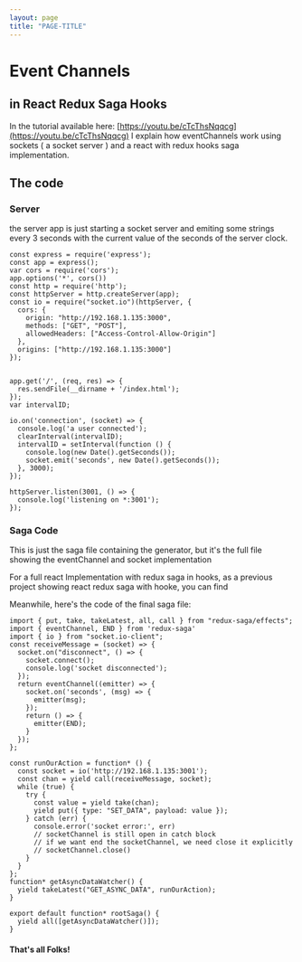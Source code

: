 ```yaml
---
layout: page
title: "PAGE-TITLE"
---
```



# Event Channels
## in React Redux Saga Hooks

In the tutorial available here: [https://youtu.be/cTcThsNqqcg](https://youtu.be/cTcThsNqqcg)
I explain how eventChannels work using sockets ( a socket server ) and a react with redux hooks saga implementation.

## The code

### Server

the server app is just starting a socket server and emiting some strings every 3 seconds with the current value of the seconds of the server clock.

```
const express = require('express');
const app = express();
var cors = require('cors');
app.options('*', cors())
const http = require('http');
const httpServer = http.createServer(app);
const io = require("socket.io")(httpServer, {
  cors: {
    origin: "http://192.168.1.135:3000",
    methods: ["GET", "POST"],
    allowedHeaders: ["Access-Control-Allow-Origin"]
  },
  origins: ["http://192.168.1.135:3000"]
});


app.get('/', (req, res) => {
  res.sendFile(__dirname + '/index.html');
});
var intervalID;

io.on('connection', (socket) => {
  console.log('a user connected');
  clearInterval(intervalID);
  intervalID = setInterval(function () {
    console.log(new Date().getSeconds());
    socket.emit('seconds', new Date().getSeconds());
  }, 3000);
});

httpServer.listen(3001, () => {
  console.log('listening on *:3001');
});

```

### Saga Code

This is just the saga file containing the generator, but it's the full file showing the eventChannel and socket implementation

For a full react Implementation with redux saga in hooks, as a previous project showing react redux saga with hooke, you can find 

Meanwhile, here's the code of the final saga file:


```
import { put, take, takeLatest, all, call } from "redux-saga/effects";
import { eventChannel, END } from 'redux-saga'
import { io } from "socket.io-client";
const receiveMessage = (socket) => {
  socket.on("disconnect", () => {
    socket.connect();
    console.log('socket disconnected');
  });
  return eventChannel((emitter) => {
    socket.on('seconds', (msg) => {
      emitter(msg);
    });
    return () => {
      emitter(END);
    }
  });
};

const runOurAction = function* () {
  const socket = io('http://192.168.1.135:3001');
  const chan = yield call(receiveMessage, socket);
  while (true) {
    try {
      const value = yield take(chan);
      yield put({ type: "SET_DATA", payload: value });
    } catch (err) {
      console.error('socket error:', err)
      // socketChannel is still open in catch block
      // if we want end the socketChannel, we need close it explicitly
      // socketChannel.close()
    }
  }
};
function* getAsyncDataWatcher() {
  yield takeLatest("GET_ASYNC_DATA", runOurAction);
}

export default function* rootSaga() {
  yield all([getAsyncDataWatcher()]);
}
```

#### That's all Folks!
